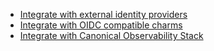 - [Integrate with external identity providers](/t/11910)
- [Integrate with OIDC compatible charms](/t/11909)
- [Integrate with Canonical Observability Stack](/t/11908)
